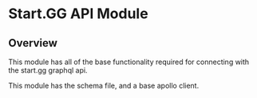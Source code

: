 # Start.GG API Module

## Overview

<!-- Explanation of this module's responsibilities. -->

This module has all of the base functionality required for connecting with the start.gg graphql api.

This module has the schema file, and a base apollo client.